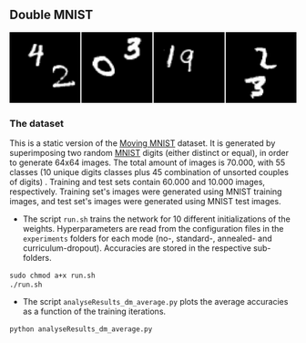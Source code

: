 ## Double MNIST
![Double MNIST Samples](./samples.png)

### The dataset
This is a static version of the [Moving MNIST](http://www.cs.toronto.edu/~nitish/unsupervised_video/) dataset. It is generated by superimposing two random [MNIST](http://yann.lecun.com/exdb/mnist/) digits (either distinct or equal), in order to generate 64x64 images. The total amount of images is 70.000, with 55 classes (10 unique digits classes plus 45 combination of unsorted couples of digits) . Training and test sets contain 60.000 and 10.000 images, respectively. Training set's images were generated using MNIST training images, and test set's images were generated using MNIST test images.


* The script ``run.sh`` trains the network for 10 different initializations of the weights. Hyperparameters are read from the configuration files in the ``experiments`` folders for each mode (no-, standard-, annealed- and curriculum-dropout). Accuracies are stored in the respective sub-folders.

```
sudo chmod a+x run.sh
./run.sh
```
* The script ``analyseResults_dm_average.py`` plots the average accuracies as a function of the training iterations.
```
python analyseResults_dm_average.py
```

